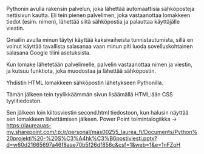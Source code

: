 Pythonin avulla rakensin palvelun, joka lähettää automaattisia sähköposteja nettisivun kautta. Eli tein pienen palvelimen, joka vastaanottaa lomakkeen tiedot (esim. nimen), lähettää siitä sähköpostia ja palauttaa käyttäjälle viestin. 

Gmailin avulla minun täytyi käyttää kaksivaiheista tunnistautumista, sillä en voinut käyttää tavallista salasanaa vaan minun piti luoda sovelluskohtainen salasana Google tilini asetuksista.

Kun lomake lähetetään palvelimelle, palvelin vastaanottaa nimen ja viestin, ja kutsuu funktiota, joka muodostaa ja lähettää sähköpostin.

Yhdistin HTML lomakkeen sähköpostin lähetykseen Pythonilla.

Tämän jälkeen tein tyylikkäämmän sivun lisäämällä HTML:ään CSS tyylitiedoston. 

Sen jälkeen loin kiitosviestin second.html tiedostoon, kun halusin näyttää sen lomakkeen lähettämisen jälkeen.
Power Point toimintalogiikka -> https://laureauas-my.sharepoint.com/:p:/r/personal/mas00255_laurea_fi/Documents/Python%20projekti%20-%20S%C3%A4hk%C3%B6postiviesti.pptx?d=w60d21665697a46f8aae70b5f26df856c&csf=1&web=1&e=1nFZoH 